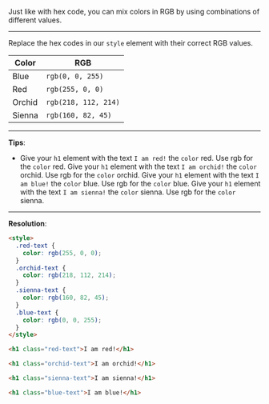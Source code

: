 Just like with hex code, you can mix colors in RGB by using combinations of different values.

---
Replace the hex codes in our `style` element with their correct RGB values.

|Color|	RGB|
|---|---|
|Blue|	`rgb(0, 0, 255)`|
|Red|	`rgb(255, 0, 0)`|
|Orchid|	`rgb(218, 112, 214)`|
|Sienna|	`rgb(160, 82, 45)`|

---
**Tips**:

- Give your `h1` element with the text `I am red!` the `color` red.
Use rgb for the `color` red.
Give your `h1` element with the text `I am orchid!` the `color` orchid.
Use rgb for the `color` orchid.
Give your `h1` element with the text `I am blue!` the `color` blue.
Use rgb for the `color` blue.
Give your `h1` element with the text `I am sienna!` the `color` sienna.
Use rgb for the `color` sienna.

---
**Resolution**:
```html
<style>
  .red-text {
    color: rgb(255, 0, 0);
  }
  .orchid-text {
    color: rgb(218, 112, 214);
  }
  .sienna-text {
    color: rgb(160, 82, 45);
  }
  .blue-text {
    color: rgb(0, 0, 255);
  }
</style>

<h1 class="red-text">I am red!</h1>

<h1 class="orchid-text">I am orchid!</h1>

<h1 class="sienna-text">I am sienna!</h1>

<h1 class="blue-text">I am blue!</h1>
```